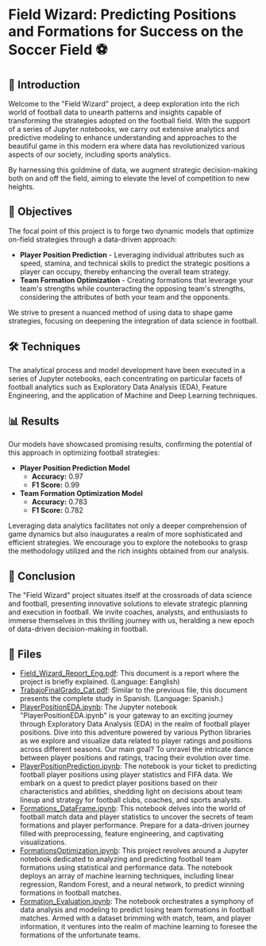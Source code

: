 <!DOCTYPE html>
<html>
<body>
  <h1> Field Wizard: Predicting Positions and Formations for Success on the Soccer Field ⚽</h1>
  <h2>🌟 Introduction</h2>
  <p>Welcome to the "Field Wizard" project, a deep exploration into the rich world of football data to unearth patterns and insights capable of transforming the strategies adopted on the football field. With the support of a series of Jupyter notebooks, we carry out extensive analytics and predictive modeling to enhance understanding and approaches to the beautiful game in this modern era where data has revolutionized various aspects of our society, including sports analytics.</p>
  <p>By harnessing this goldmine of data, we augment strategic decision-making both on and off the field, aiming to elevate the level of competition to new heights.</p>
  <h2>🎯 Objectives</h2>
  <p>The focal point of this project is to forge two dynamic models that optimize on-field strategies through a data-driven approach:</p>
  <ul>
    <li><strong>Player Position Prediction</strong> - Leveraging individual attributes such as speed, stamina, and technical skills to predict the strategic positions a player can occupy, thereby enhancing the overall team strategy.</li>
    <li><strong>Team Formation Optimization</strong> - Creating formations that leverage your team's strengths while counteracting the opposing team's strengths, considering the attributes of both your team and the opponents.</li>
  </ul>
  <p>We strive to present a nuanced method of using data to shape game strategies, focusing on deepening the integration of data science in football.</p>
  <h2>🛠 Techniques</h2>
  <p>The analytical process and model development have been executed in a series of Jupyter notebooks, each concentrating on particular facets of football analytics such as Exploratory Data Analysis (EDA), Feature Engineering, and the application of Machine and Deep Learning techniques.</p>
  <h2>📊 Results</h2>
  <p>Our models have showcased promising results, confirming the potential of this approach in optimizing football strategies:</p>
  <ul>
    <li><strong>Player Position Prediction Model</strong>
      <ul>
        <li><strong>Accuracy:</strong> 0.97</li>
        <li><strong>F1 Score:</strong> 0.99</li>
      </ul>
    </li>
    <li><strong>Team Formation Optimization Model</strong>
      <ul>
        <li><strong>Accuracy:</strong> 0.783</li>
        <li><strong>F1 Score:</strong> 0.782</li>
      </ul>
    </li>
  </ul>
  <p>Leveraging data analytics facilitates not only a deeper comprehension of game dynamics but also inaugurates a realm of more sophisticated and efficient strategies. We encourage you to explore the notebooks to grasp the methodology utilized and the rich insights obtained from our analysis.</p>
  <h2>🏁 Conclusion</h2>
  <p>The "Field Wizard" project situates itself at the crossroads of data science and football, presenting innovative solutions to elevate strategic planning and execution in football. We invite coaches, analysts, and enthusiasts to immerse themselves in this thrilling journey with us, heralding a new epoch of data-driven decision-making in football.</p>

  <h2>📂 Files</h2>
  <ul>
    <li><a href="Field_Wizard_Report_Eng.pdf">Field_Wizard_Report_Eng.pdf</a>: This document is a report where the project is briefly explained. (Language: Eanglish)</li>
    <li><a href="TrabajoFinalGrado_Cat.pdf">TrabajoFinalGrado_Cat.pdf</a>: Similar to the previous file, this document
      presents the complete study in Spanish. (Language: Spanish.)</li>
    <li><a href="PlayerPositionEDA.ipynb">PlayerPositionEDA.ipynb</a>: The Jupyter notebook "PlayerPositionEDA.ipynb" is your gateway to an exciting journey through Exploratory Data Analysis (EDA) in the realm of football player positions. Dive into this adventure powered by various Python libraries as we explore and visualize data related to player ratings and positions across different seasons. Our main goal? To unravel the intricate dance between player positions and ratings, tracing their evolution over time.</li>
    <li><a href="PlayerPositionPrediction.ipynb">PlayerPositionPrediction.ipynb</a>: The notebook is your ticket to predicting football player positions using player statistics and FIFA data. We embark on a quest to predict player positions based on their characteristics and abilities, shedding light on decisions about team lineup and strategy for football clubs, coaches, and sports analysts.</li>
    <li><a href="Formations_DataFrame.ipynb">Formations_DataFrame.ipynb</a>: This notebook delves into the world of football match data and player statistics to uncover the secrets of team formations and player performance. Prepare for a data-driven journey filled with preprocessing, feature engineering, and captivating visualizations.</li>
    <li><a href="FormationsOptimization.ipynb">FormationsOptimization.ipynb</a>: This project revolves around a Jupyter notebook dedicated to analyzing and predicting football team formations using statistical and performance data. The notebook deploys an array of machine learning techniques, including linear regression, Random Forest, and a neural network, to predict winning formations in football matches.</li>
   <li><a href="Formation_Evaluation.ipynb">Formation_Evaluation.ipynb</a>: The notebook orchestrates a symphony of data analysis and modeling to predict losing team formations in football matches. Armed with a dataset brimming with match, team, and player information, it ventures into the realm of machine learning to foresee the formations of the unfortunate teams.</li>
            
  </ul>
  
</body>
</html>


